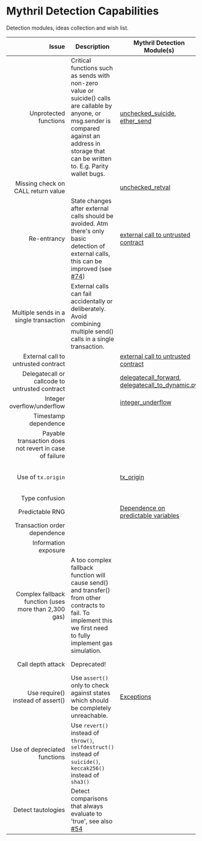# Mythril Detection Capabilities

Detection modules, ideas collection and wish list. 

| Issue | Description | Mythril Detection Module(s) | References |
|------:|-------------|------------|----------|
|Unprotected functions| Critical functions such as sends with non-zero value or suicide() calls are callable by anyone, or msg.sender is compared against an address in storage that can be written to. E.g. Parity wallet bugs. | [unchecked_suicide](mythril/analysis/modules/unchecked_suicide.py), [ether_send](mythril/analysis/modules/ether_send.py)          | |
|Missing check on CALL return value|  | [unchecked_retval](mythril/analysis/modules/unchecked_retval.py) | [Handle errors in external calls](https://consensys.github.io/smart-contract-best-practices/recommendations/#use-caution-when-making-external-calls) |
|Re-entrancy| State changes after external calls should be avoided. Atm there's only basic detection of external calls, this can be improved (see [#74](https://github.com/ConsenSys/mythril/issues/74)) | [external call to untrusted contract](mythril/analysis/modules/call_to_dynamic_with_gas.py) | [Call external functions last](https://consensys.github.io/smart-contract-best-practices/known_attacks/#reentrancy) [Avoid state changes after external calls](https://consensys.github.io/smart-contract-best-practices/recommendations/#avoid-state-changes-after-external-calls)|
|Multiple sends in a single transaction| External calls can fail accidentally or deliberately. Avoid combining multiple send() calls in a single transaction. |           |   [Favor pull over push for external calls](https://consensys.github.io/smart-contract-best-practices/recommendations/#favor-pull-over-push-for-external-calls) |
|External call to untrusted contract|       |           [external call to untrusted contract](mythril/analysis/modules/call_to_dynamic_with_gas.py) | |
|Delegatecall or callcode to untrusted contract|                   | [delegatecall_forward](mythril/analysis/modules/delegatecall_forward.py), [delegatecall_to_dynamic.py](mythril/analysis/modules/delegatecall_to_dynamic.py) |  |
|Integer overflow/underflow|                | [integer_underflow](mythril/analysis/modules/integer_underflow.py)   | [Validate arithmetic](https://consensys.github.io/smart-contract-best-practices/known_attacks/#integer-overflow-and-underflow) |
|Timestamp dependence|                      |           | [Miner time manipulation](https://consensys.github.io/smart-contract-best-practices/known_attacks/#timestamp-dependence) |
|Payable transaction does not revert in case of failure | | |   |
|Use of `tx.origin`|                        | [tx_origin](mythril/analysis/modules/tx_origin.py)       | [Solidity documentation](https://solidity.readthedocs.io/en/develop/security-considerations.html#tx-origin), [Avoid using tx.origin](https://consensys.github.io/smart-contract-best-practices/recommendations/#avoid-using-txorigin) |
|Type confusion|                            |           |  |
|Predictable RNG|                           | [Dependence on predictable variables](mythril/analysis/modules/dependence_on_predictable_vars.py) | |
|Transaction order dependence|              |           | [Front Running](https://consensys.github.io/smart-contract-best-practices/known_attacks/#transaction-ordering-dependence-tod-front-running) |
|Information exposure|                      |           |   |
|Complex fallback function (uses more than 2,300 gas) | A too complex fallback function will cause send() and transfer() from other contracts to fail. To implement this we first need to fully implement gas simulation. | | 
|Call depth attack| Deprecated!             |           | [EIP 150 Hard Fork](https://consensys.github.io/smart-contract-best-practices/known_attacks/#call-depth-attack-deprecated)|
|Use require() instead of assert() | Use `assert()` only to check against states which should be completely unreachable.  | [Exceptions](mythril/analysis/modules/exceptions.py)          | [Solidity docs](https://solidity.readthedocs.io/en/develop/control-structures.html#error-handling-assert-require-revert-and-exceptions)|
|Use of depreciated functions | Use `revert()` instead of `throw()`, `selfdestruct()` instead of `suicide()`, `keccak256()` instead of `sha3()` |           | |
|Detect tautologies| Detect comparisons that always evaluate to 'true', see also [#54](https://github.com/ConsenSys/mythril/issues/54) |  |

